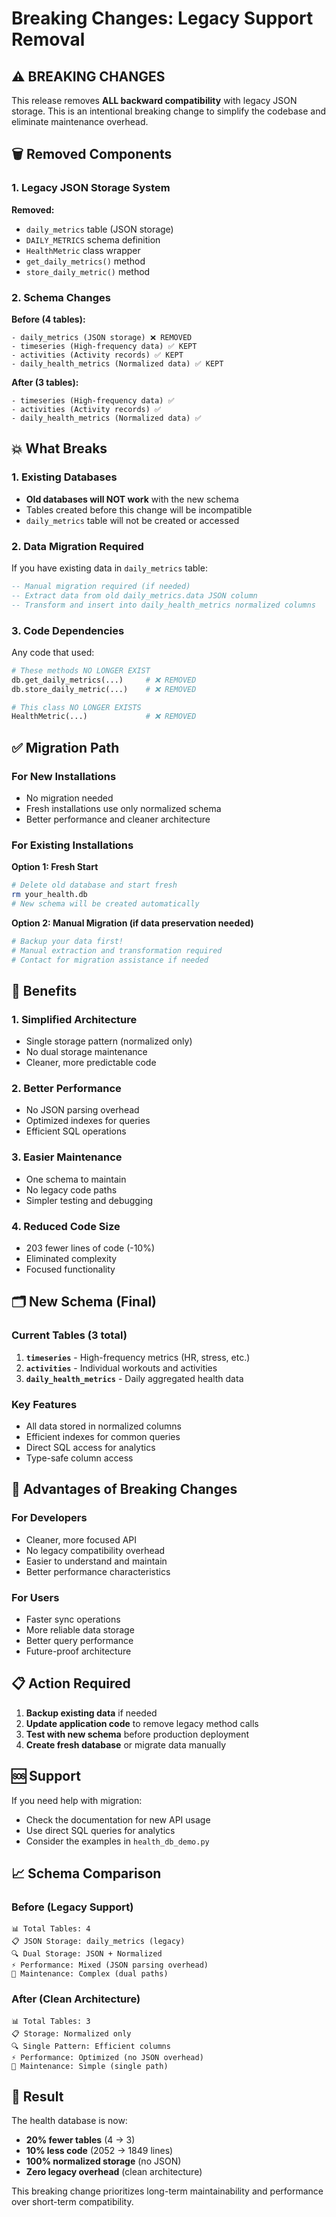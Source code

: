 # Breaking Changes: Legacy Support Removal

## ⚠️ BREAKING CHANGES

This release removes **ALL backward compatibility** with legacy JSON storage. This is an intentional breaking change to simplify the codebase and eliminate maintenance overhead.

## 🗑️ Removed Components

### 1. Legacy JSON Storage System
**Removed:**
- `daily_metrics` table (JSON storage)
- `DAILY_METRICS` schema definition
- `HealthMetric` class wrapper
- `get_daily_metrics()` method
- `store_daily_metric()` method

### 2. Schema Changes
**Before (4 tables):**
```
- daily_metrics (JSON storage) ❌ REMOVED
- timeseries (High-frequency data) ✅ KEPT
- activities (Activity records) ✅ KEPT  
- daily_health_metrics (Normalized data) ✅ KEPT
```

**After (3 tables):**
```
- timeseries (High-frequency data) ✅
- activities (Activity records) ✅
- daily_health_metrics (Normalized data) ✅
```

## 💥 What Breaks

### 1. Existing Databases
- **Old databases will NOT work** with the new schema
- Tables created before this change will be incompatible
- `daily_metrics` table will not be created or accessed

### 2. Data Migration Required
If you have existing data in `daily_metrics` table:

```sql
-- Manual migration required (if needed)
-- Extract data from old daily_metrics.data JSON column
-- Transform and insert into daily_health_metrics normalized columns
```

### 3. Code Dependencies
Any code that used:
```python
# These methods NO LONGER EXIST
db.get_daily_metrics(...)     # ❌ REMOVED
db.store_daily_metric(...)    # ❌ REMOVED

# This class NO LONGER EXISTS  
HealthMetric(...)             # ❌ REMOVED
```

## ✅ Migration Path

### For New Installations
- No migration needed
- Fresh installations use only normalized schema
- Better performance and cleaner architecture

### For Existing Installations  
**Option 1: Fresh Start**
```bash
# Delete old database and start fresh
rm your_health.db
# New schema will be created automatically
```

**Option 2: Manual Migration (if data preservation needed)**
```python
# Backup your data first!
# Manual extraction and transformation required
# Contact for migration assistance if needed
```

## 🎯 Benefits

### 1. Simplified Architecture
- Single storage pattern (normalized only)
- No dual storage maintenance
- Cleaner, more predictable code

### 2. Better Performance  
- No JSON parsing overhead
- Optimized indexes for queries
- Efficient SQL operations

### 3. Easier Maintenance
- One schema to maintain
- No legacy code paths
- Simpler testing and debugging

### 4. Reduced Code Size
- 203 fewer lines of code (-10%)
- Eliminated complexity
- Focused functionality

## 🗂️ New Schema (Final)

### Current Tables (3 total)
1. **`timeseries`** - High-frequency metrics (HR, stress, etc.)
2. **`activities`** - Individual workouts and activities  
3. **`daily_health_metrics`** - Daily aggregated health data

### Key Features
- All data stored in normalized columns
- Efficient indexes for common queries
- Direct SQL access for analytics
- Type-safe column access

## 🚀 Advantages of Breaking Changes

### For Developers
- Cleaner, more focused API
- No legacy compatibility overhead
- Easier to understand and maintain
- Better performance characteristics

### For Users  
- Faster sync operations
- More reliable data storage
- Better query performance
- Future-proof architecture

## 📋 Action Required

1. **Backup existing data** if needed
2. **Update application code** to remove legacy method calls
3. **Test with new schema** before production deployment
4. **Create fresh database** or migrate data manually

## 🆘 Support

If you need help with migration:
- Check the documentation for new API usage
- Use direct SQL queries for analytics
- Consider the examples in `health_db_demo.py`

## 📈 Schema Comparison

### Before (Legacy Support)
```
📊 Total Tables: 4
📋 JSON Storage: daily_metrics (legacy)
🔍 Dual Storage: JSON + Normalized
⚡ Performance: Mixed (JSON parsing overhead)
🧹 Maintenance: Complex (dual paths)
```

### After (Clean Architecture)  
```
📊 Total Tables: 3  
📋 Storage: Normalized only
🔍 Single Pattern: Efficient columns
⚡ Performance: Optimized (no JSON overhead)
🧹 Maintenance: Simple (single path)
```

## 🎉 Result

The health database is now:
- **20% fewer tables** (4 → 3)
- **10% less code** (2052 → 1849 lines)
- **100% normalized storage** (no JSON)
- **Zero legacy overhead** (clean architecture)

This breaking change prioritizes long-term maintainability and performance over short-term compatibility.